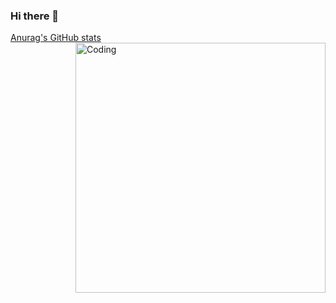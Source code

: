 ### Hi there 👋

[Anurag's GitHub stats](https://github-readme-stats.vercel.app/api?username=anuraghazra&theme=jolly&show_icons=true)
<img align="right" alt="Coding" width="400" src="add your link here">
  
<!--! 
**luisalpmntl/luisalpmntl** is a ✨ _special_ ✨ repository because its `README.md` (this file) appears on your GitHub profile.

Here are some ideas to get you started:

- 🔭 I’m currently working on ...
- 🌱 I’m currently learning ...
- 👯 I’m looking to collaborate on ...
- 🤔 I’m looking for help with ...
- 💬 Ask me about ...
- 📫 How to reach me: ...
- 😄 Pronouns: ...
- ⚡ Fun fact: ...
-->
